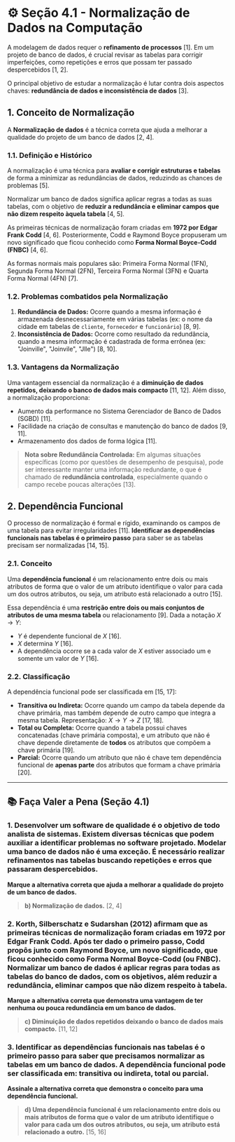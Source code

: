 # ⚙️ Seção 4.1 - Normalização de Dados na Computação

A modelagem de dados requer o **refinamento de processos** [1]. Em um projeto de banco de dados, é crucial revisar as tabelas para corrigir imperfeições, como repetições e erros que possam ter passado despercebidos [1, 2].

O principal objetivo de estudar a normalização é lutar contra dois aspectos chaves: **redundância de dados e inconsistência de dados** [3].

## 1. Conceito de Normalização

A **Normalização de dados** é a técnica correta que ajuda a melhorar a qualidade do projeto de um banco de dados [2, 4].

### 1.1. Definição e Histórico
A normalização é uma técnica para **avaliar e corrigir estruturas e tabelas** de forma a minimizar as redundâncias de dados, reduzindo as chances de problemas [5].

Normalizar um banco de dados significa aplicar regras a todas as suas tabelas, com o objetivo de **reduzir a redundância e eliminar campos que não dizem respeito àquela tabela** [4, 5].

As primeiras técnicas de normalização foram criadas em **1972 por Edgar Frank Codd** [4, 6]. Posteriormente, Codd e Raymond Boyce propuseram um novo significado que ficou conhecido como **Forma Normal Boyce-Codd (FNBC)** [4, 6].

As formas normais mais populares são: Primeira Forma Normal (1FN), Segunda Forma Normal (2FN), Terceira Forma Normal (3FN) e Quarta Forma Normal (4FN) [7].

### 1.2. Problemas combatidos pela Normalização

1.  **Redundância de Dados:** Ocorre quando a mesma informação é armazenada desnecessariamente em várias tabelas (ex: o nome da cidade em tabelas de `cliente`, `fornecedor` e `funcionário`) [8, 9].
2.  **Inconsistência de Dados:** Ocorre como resultado da redundância, quando a mesma informação é cadastrada de forma errônea (ex: "Joinville", "Joinvile", "Jlle") [8, 10].

### 1.3. Vantagens da Normalização
Uma vantagem essencial da normalização é a **diminuição de dados repetidos, deixando o banco de dados mais compacto** [11, 12]. Além disso, a normalização proporciona:

*   Aumento da performance no Sistema Gerenciador de Banco de Dados (SGBD) [11].
*   Facilidade na criação de consultas e manutenção do banco de dados [9, 11].
*   Armazenamento dos dados de forma lógica [11].

> **Nota sobre Redundância Controlada:** Em algumas situações específicas (como por questões de desempenho de pesquisa), pode ser interessante manter uma informação redundante, o que é chamado de **redundância controlada**, especialmente quando o campo recebe poucas alterações [13].

## 2. Dependência Funcional

O processo de normalização é formal e rígido, examinando os campos de uma tabela para evitar irregularidades [11]. **Identificar as dependências funcionais nas tabelas é o primeiro passo** para saber se as tabelas precisam ser normalizadas [14, 15].

### 2.1. Conceito
Uma **dependência funcional** é um relacionamento entre dois ou mais atributos de forma que o valor de um atributo identifique o valor para cada um dos outros atributos, ou seja, um atributo está relacionado a outro [15].

Essa dependência é uma **restrição entre dois ou mais conjuntos de atributos de uma mesma tabela** ou relacionamento [9]. Dada a notação $X \rightarrow Y$:
*   $Y$ é dependente funcional de $X$ [16].
*   $X$ determina $Y$ [16].
*   A dependência ocorre se a cada valor de $X$ estiver associado um e somente um valor de $Y$ [16].

### 2.2. Classificação
A dependência funcional pode ser classificada em [15, 17]:

*   **Transitiva ou Indireta:** Ocorre quando um campo da tabela depende da chave primária, mas também depende de outro campo que integra a mesma tabela. Representação: $X \rightarrow Y \rightarrow Z$ [17, 18].
*   **Total ou Completa:** Ocorre quando a tabela possui chaves concatenadas (chave primária composta), e um atributo que não é chave depende diretamente de **todos** os atributos que compõem a chave primária [19].
*   **Parcial:** Ocorre quando um atributo que não é chave tem dependência funcional de **apenas parte** dos atributos que formam a chave primária [20].

---

## 📚 Faça Valer a Pena (Seção 4.1)

### 1. Desenvolver um software de qualidade é o objetivo de todo analista de sistemas. Existem diversas técnicas que podem auxiliar a identificar problemas no software projetado. Modelar uma banco de dados não é uma exceção. É necessário realizar refinamentos nas tabelas buscando repetições e erros que passaram despercebidos.

**Marque a alternativa correta que ajuda a melhorar a qualidade do projeto de um banco de dados.**

> **b) Normalização de dados.** [2, 4]

### 2. Korth, Silberschatz e Sudarshan (2012) afirmam que as primeiras técnicas de normalização foram criadas em 1972 por Edgar Frank Codd. Após ter dado o primeiro passo, Codd propôs junto com Raymond Boyce, um novo significado, que ficou conhecido como Forma Normal Boyce-Codd (ou FNBC). Normalizar um banco de dados é aplicar regras para todas as tabelas do banco de dados, com os objetivos, além reduzir a redundância, eliminar campos que não dizem respeito à tabela.

**Marque a alternativa correta que demonstra uma vantagem de ter nenhuma ou pouca redundância em um banco de dados.**

> **c) Diminuição de dados repetidos deixando o banco de dados mais compacto.** [11, 12]

### 3. Identificar as dependências funcionais nas tabelas é o primeiro passo para saber que precisamos normalizar as tabelas em um banco de dados. A dependência funcional pode ser classificada em: transitiva ou indireta, total ou parcial.

**Assinale a alternativa correta que demonstra o conceito para uma dependência funcional.**

> **d) Uma dependência funcional é um relacionamento entre dois ou mais atributos de forma que o valor de um atributo identifique o valor para cada um dos outros atributos, ou seja, um atributo está relacionado a outro.** [15, 16]
